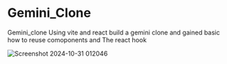 # Gemini_Clone
Gemini_clone Using vite and react build a gemini clone and gained basic how to reuse comoponents and The react hook

![Screenshot 2024-10-31 012046](https://github.com/user-attachments/assets/86086d4d-1bc5-41df-99ea-89881a6e3e30)

